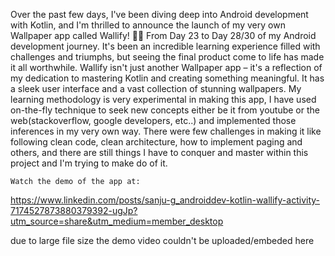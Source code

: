 Over the past few days, I've been diving deep into Android development with Kotlin, and I'm thrilled to announce the launch of my very own Wallpaper app called Wallify! 📱✨
From Day 23 to Day 28/30 of my Android development journey. It's been an incredible learning experience filled with challenges and triumphs, but seeing the final product come to life has made it all worthwhile.
Wallify isn't just another Wallpaper app – it's a reflection of my dedication to mastering Kotlin and creating something meaningful. It has a sleek user interface and a vast collection of stunning wallpapers.
My learning methodology is very experimental in making this app, I have used on-the-fly technique to seek new concepts either be it from youtube or the web(stackoverflow, google developers, etc..) and implemented 
those inferences in my very own way. There were few challenges in making it like following clean code, clean architecture, how to implement paging and others, and there are still things I have to conquer and master 
within this project and I'm trying to make do of it.

    Watch the demo of the app at:

https://www.linkedin.com/posts/sanju-g_androiddev-kotlin-wallify-activity-7174527873880379392-ugJp?utm_source=share&utm_medium=member_desktop
    
due to large file size the demo video couldn't be uploaded/embeded here
